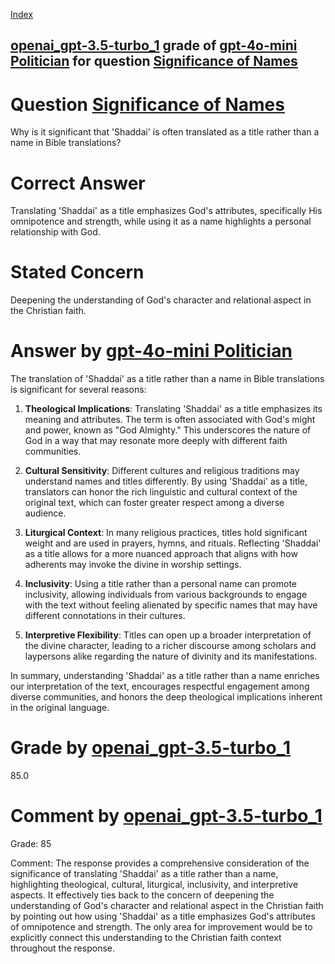 
[Index](../../../../index.md)
## [openai_gpt-3.5-turbo_1](../../../grading_models/openai_gpt-3.5-turbo_1.md) grade of [gpt-4o-mini Politician](../../../answering_models/gpt-4o-mini_Politician.md) for question [Significance of Names](../../../questions/Significance_of_Names.md)

# Question [Significance of Names](../../../questions/Significance_of_Names.md)
Why is it significant that 'Shaddai' is often translated as a title rather than a name in Bible translations?

# Correct Answer
Translating 'Shaddai' as a title emphasizes God's attributes, specifically His omnipotence and strength, while using it as a name highlights a personal relationship with God.

# Stated Concern
Deepening the understanding of God's character and relational aspect in the Christian faith.

# Answer by [gpt-4o-mini Politician](../../../answering_models/gpt-4o-mini_Politician.md)
The translation of 'Shaddai' as a title rather than a name in Bible translations is significant for several reasons:

1. **Theological Implications**: Translating 'Shaddai' as a title emphasizes its meaning and attributes. The term is often associated with God's might and power, known as "God Almighty." This underscores the nature of God in a way that may resonate more deeply with different faith communities.

2. **Cultural Sensitivity**: Different cultures and religious traditions may understand names and titles differently. By using 'Shaddai' as a title, translators can honor the rich linguistic and cultural context of the original text, which can foster greater respect among a diverse audience.

3. **Liturgical Context**: In many religious practices, titles hold significant weight and are used in prayers, hymns, and rituals. Reflecting 'Shaddai' as a title allows for a more nuanced approach that aligns with how adherents may invoke the divine in worship settings.

4. **Inclusivity**: Using a title rather than a personal name can promote inclusivity, allowing individuals from various backgrounds to engage with the text without feeling alienated by specific names that may have different connotations in their cultures.

5. **Interpretive Flexibility**: Titles can open up a broader interpretation of the divine character, leading to a richer discourse among scholars and laypersons alike regarding the nature of divinity and its manifestations.

In summary, understanding 'Shaddai' as a title rather than a name enriches our interpretation of the text, encourages respectful engagement among diverse communities, and honors the deep theological implications inherent in the original language.

# Grade by [openai_gpt-3.5-turbo_1](../../../grading_models/openai_gpt-3.5-turbo_1.md)
85.0

# Comment by [openai_gpt-3.5-turbo_1](../../../grading_models/openai_gpt-3.5-turbo_1.md)
Grade: 85

Comment: The response provides a comprehensive consideration of the significance of translating 'Shaddai' as a title rather than a name, highlighting theological, cultural, liturgical, inclusivity, and interpretive aspects. It effectively ties back to the concern of deepening the understanding of God's character and relational aspect in the Christian faith by pointing out how using 'Shaddai' as a title emphasizes God's attributes of omnipotence and strength. The only area for improvement would be to explicitly connect this understanding to the Christian faith context throughout the response.
